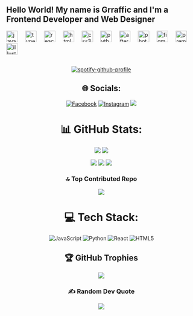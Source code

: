 <h2 align="left">Hello World! My name is Grraffic and I'm a Frontend Developer and Web Designer</h2>
  
<div align="left">
  <img src="https://cdn.jsdelivr.net/gh/devicons/devicon/icons/javascript/javascript-original.svg" height="30" alt="javascript logo"  />
  <img width="12" />
  <img src="https://cdn.jsdelivr.net/gh/devicons/devicon/icons/typescript/typescript-original.svg" height="30" alt="typescript logo"  />
  <img width="12" />
  <img src="https://cdn.jsdelivr.net/gh/devicons/devicon/icons/react/react-original.svg" height="30" alt="react logo"  />
  <img width="12" />
  <img src="https://cdn.jsdelivr.net/gh/devicons/devicon/icons/html5/html5-original.svg" height="30" alt="html5 logo"  />
  <img width="12" />
  <img src="https://cdn.jsdelivr.net/gh/devicons/devicon/icons/css3/css3-original.svg" height="30" alt="css3 logo"  />
  <img width="12" />
  <img src="https://cdn.jsdelivr.net/gh/devicons/devicon/icons/python/python-original.svg" height="30" alt="python logo"  />
  <img width="12" />
  <img src="https://cdn.jsdelivr.net/gh/devicons/devicon/icons/aftereffects/aftereffects-original.svg" height="30" alt="aftereffects logo"  />
  <img width="12" />
  <img src="https://cdn.jsdelivr.net/gh/devicons/devicon/icons/photoshop/photoshop-plain.svg" height="30" alt="photoshop logo"  />
  <img width="12" />
  <img src="https://cdn.jsdelivr.net/gh/devicons/devicon/icons/figma/figma-original.svg" height="30" alt="figma logo"  />
  <img width="12" />
  <img src="https://cdn.jsdelivr.net/gh/devicons/devicon/icons/premierepro/premierepro-plain.svg" height="30" alt="premierepro logo"  />
  <img width="12" />
  <img src="https://cdn.jsdelivr.net/gh/devicons/devicon/icons/illustrator/illustrator-plain.svg" height="30" alt="illustrator logo"  />
</div><br>

<div align="center">
  
  [![spotify-github-profile](https://spotify-github-profile.kittinanx.com/api/view?uid=31th7p5x5y4fqeqrprfzkxgg7hju&cover_image=true&theme=default&show_offline=false&background_color=0d0c0d&interchange=false&bar_color_cover=true)](https://spotify-github-profile.kittinanx.com/api/view?uid=31th7p5x5y4fqeqrprfzkxgg7hju&redirect=true)
  
<div/>

## 🌐 Socials:
[![Facebook](https://img.shields.io/badge/Facebook-%231877F2.svg?logo=Facebook&logoColor=white)](https://facebook.com/https://www.facebook.com/xdraf56) [![Instagram](https://img.shields.io/badge/Instagram-%23E4405F.svg?logo=Instagram&logoColor=white)](https://instagram.com/https://www.instagram.com/graffphic/) 
[![](https://visitcount.itsvg.in/api?id=Grraffic&icon=0&color=6)](https://visitcount.itsvg.in)


###
# 📊 GitHub Stats:

<div align=""center>
  
![](https://github-profile-trophy.vercel.app/?username=Grraffic&theme=onedark&no-frame=true&no-bg=true)
[![](https://github-readme-activity-graph.vercel.app/graph?username=Grraffic&theme=one-dark)](https://github.com/ashutosh00710/github-readme-activity-graph)
</div>

![](https://github-readme-stats.vercel.app/api?username=Grraffic&theme=dark&hide_border=false&include_all_commits=false&count_private=false)
![](https://github-readme-streak-stats.herokuapp.com/?user=Grraffic&theme=dark&hide_border=false)
![](https://github-readme-stats.vercel.app/api/top-langs/?username=Grraffic&theme=dark&hide_border=false&include_all_commits=false&count_private=false&layout=compact)

### 🔝 Top Contributed Repo
![](https://github-contributor-stats.vercel.app/api?username=Grraffic&limit=5&theme=dark&combine_all_yearly_contributions=true)


# 💻 Tech Stack:
![JavaScript](https://img.shields.io/badge/javascript-%23323330.svg?style=for-the-badge&logo=javascript&logoColor=%23F7DF1E) ![Python](https://img.shields.io/badge/python-3670A0?style=for-the-badge&logo=python&logoColor=ffdd54) ![React](https://img.shields.io/badge/react-%2320232a.svg?style=for-the-badge&logo=react&logoColor=%2361DAFB) ![HTML5](https://img.shields.io/badge/html5-%23E34F26.svg?style=for-the-badge&logo=html5&logoColor=white)

## 🏆 GitHub Trophies
![](https://github-profile-trophy.vercel.app/?username=Grraffic&theme=radical&no-frame=true&no-bg=true&margin-w=4)

### ✍️ Random Dev Quote
![](https://quotes-github-readme.vercel.app/api?type=horizontal&theme=dark)




<!-- Proudly created with GPRM ( https://gprm.itsvg.in ) -->

